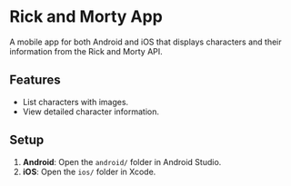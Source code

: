 # Rick and Morty App

A mobile app for both Android and iOS that displays characters and their information from the Rick and Morty API.

## Features
- List characters with images.
- View detailed character information.

## Setup
1. **Android**: Open the `android/` folder in Android Studio.
2. **iOS**: Open the `ios/` folder in Xcode.

